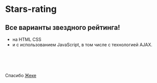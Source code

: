 # Stars-rating
## Все варианты звездного рейтинга! 
* на HTML CSS 
* и с использованием JavaScript, в том числе с технологией AJAX.
<br>
<br>
<br>
<br> Cпасибо  <a href='https://www.youtube.com/@FreelancerLifeStyle'> Жеке</a>
